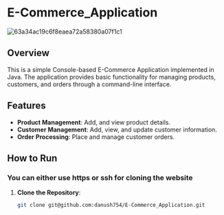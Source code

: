 # E-Commerce_Application
![63a34ac19c6f8eaea72a58380a07f1c1](https://github.com/danush754/E-Commerce_Application/assets/69307653/d3aa7efd-048f-464e-8183-d948a09299af)


## Overview
This is a simple Console-based E-Commerce Application implemented in Java. The application provides basic functionality for managing products, customers, and orders through a command-line interface.

## Features
- **Product Management**: Add, and view product details.
- **Customer Management**: Add, view, and update customer information.
- **Order Processing**: Place and manage customer orders.

## How to Run

### You can either use https or ssh for cloning the website
1. **Clone the Repository**:

   ```bash
   git clone git@github.com:danush754/E-Commerce_Application.git
